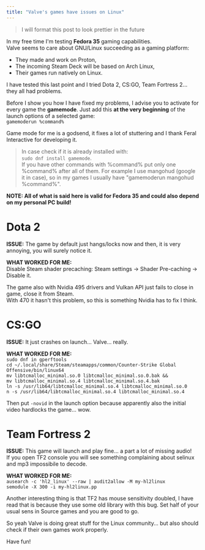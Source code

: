 ```yaml
---
title: "Valve's games have issues on Linux"
---
```


> I will format this post to look prettier in the future

In my free time I'm testing **Fedora 35** gaming capabilities.  
Valve seems to care about GNU/Linux succeeding as a gaming platform: 
  - They made and work on Proton,
  - The incoming Steam Deck will be based on Arch Linux,
  - Their games run natively on Linux.  

I have tested this last point and I tried Dota 2, CS:GO, Team Fortress 2... they all had problems.  

Before I show you how I have fixed my problems, I advise you to activate for every game the **gamemode**.
Just add this **at the very beginning** of the launch options of a selected game:  
`gamemoderun %command%`  

Game mode for me is a godsend, it fixes a lot of stuttering and I thank Feral Interactive for developing it.  

> In case check if it is already installed with:  
> `sudo dnf install gamemode`.  
> If you have other commands with %command% put only one %command% after all of them.
> For example I use mangohud (google it in case), so in my games I usually have "gamemoderun mangohud %command%".

**NOTE: All of what is said here is valid for Fedora 35 and could also depend on my personal PC build!**  

# Dota 2

**ISSUE:** The game by default just hangs/locks now and then, it is very annoying, you will surely notice it. 

**WHAT WORKED FOR ME:**  
Disable Steam shader precaching:
Steam settings -> Shader Pre-caching -> Disable it.  

The game also with Nvidia 495 drivers and Vulkan API just fails to close in game, close it from Steam.  
With 470 it hasn't this problem, so this is something Nvidia has to fix I think.

# CS:GO

**ISSUE:** It just crashes on launch... Valve... really.

**WHAT WORKED FOR ME:**  
`sudo dnf in gperftools`  
`cd ~/.local/share/Steam/steamapps/common/Counter-Strike Global Offensive/bin/linux64`  
`mv libtcmalloc_minimal.so.0 libtcmalloc_minimal.so.0.bak &&`  
`mv libtcmalloc_minimal.so.4 libtcmalloc_minimal.so.4.bak`  
`ln -s /usr/lib64/libtcmalloc_minimal.so.4 libtcmalloc_minimal.so.0`  
`n -s /usr/lib64/libtcmalloc_minimal.so.4 libtcmalloc_minimal.so.4`  

Then put `-novid` in the launch option because apparently also the initial video hardlocks the game... wow.  

# Team Fortress 2

**ISSUE:** This game will launch and play fine... a part a lot of missing audio!  
If you open TF2 console you will see something complaining about selinux and mp3 impossibile to decode.

**WHAT WORKED FOR ME:**  
`ausearch -c 'hl2_linux' --raw | audit2allow -M my-hl2linux`  
`semodule -X 300 -i my-hl2linux.pp`  

Another interesting thing is that TF2 has mouse sensitivity doubled, I have read that is because they use some old library with this bug.
Set half of your usual sens in Source games and you are good to go.

So yeah Valve is doing great stuff for the Linux community... but also should check if their own games work properly.

Have fun!
